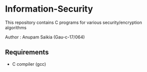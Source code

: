 # Information-Security
This repository contains C programs for various security/encryption algorithms

Author : Anupam Saikia (Gau-c-17/064)
## Requirements
* C compiler (gcc)
